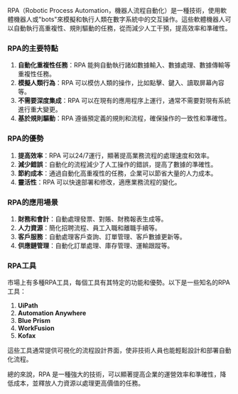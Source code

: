 

RPA（Robotic Process Automation，機器人流程自動化）是一種技術，使用軟體機器人或"bots"來模擬和執行人類在數字系統中的交互操作。這些軟體機器人可以自動執行高重複性、規則驅動的任務，從而減少人工干預，提高效率和準確性。

### RPA的主要特點

1. **自動化重複性任務**：RPA 能夠自動執行諸如數據輸入、數據處理、數據傳輸等重複性任務。
2. **模擬人類行為**：RPA 可以模仿人類的操作，比如點擊、鍵入、讀取屏幕內容等。
3. **不需要深度集成**：RPA 可以在現有的應用程序上運行，通常不需要對現有系統進行重大變更。
4. **基於規則驅動**：RPA 遵循預定義的規則和流程，確保操作的一致性和準確性。

### RPA的優勢

1. **提高效率**：RPA 可以24/7運行，顯著提高業務流程的處理速度和效率。
2. **減少錯誤**：自動化的流程減少了人工操作的錯誤，提高了數據的準確性。
3. **節約成本**：通過自動化高重複性的任務，企業可以節省大量的人力成本。
4. **靈活性**：RPA 可以快速部署和修改，適應業務流程的變化。

### RPA的應用場景

1. **財務和會計**：自動處理發票、對賬、財務報表生成等。
2. **人力資源**：簡化招聘流程、員工入職和離職手續等。
3. **客戶服務**：自動處理客戶查詢、訂單管理、客戶數據更新等。
4. **供應鏈管理**：自動化訂單處理、庫存管理、運輸跟蹤等。

### RPA工具

市場上有多種RPA工具，每個工具有其特定的功能和優勢。以下是一些知名的RPA工具：

1. **UiPath**
2. **Automation Anywhere**
3. **Blue Prism**
4. **WorkFusion**
5. **Kofax**

這些工具通常提供可視化的流程設計界面，使非技術人員也能輕鬆設計和部署自動化流程。

總的來說，RPA 是一種強大的技術，可以顯著提高企業的運營效率和準確性，降低成本，並釋放人力資源以處理更高價值的任務。

